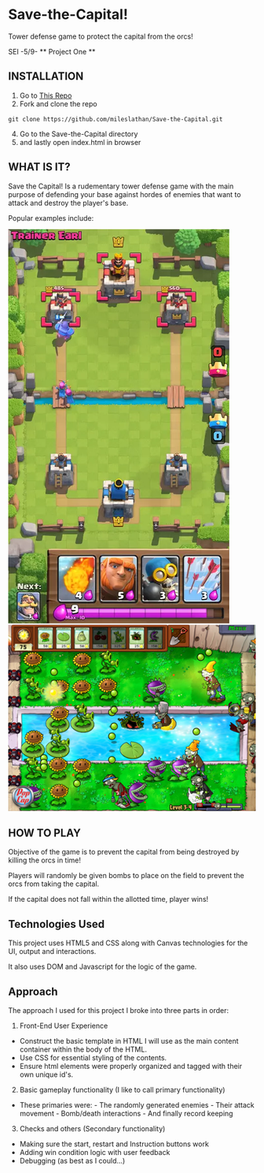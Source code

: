 # Save-the-Capital!
Tower defense game to protect the capital from the orcs!

SEI -5/9- ** Project One **

## INSTALLATION
1. Go to [This Repo](https://github.com/mileslathan/Save-the-Capital)
2. Fork and clone the repo
```text
git clone https://github.com/mileslathan/Save-the-Capital.git
```
4. Go to the Save-the-Capital directory
5. and lastly open index.html in browser


## WHAT IS IT?

Save the Capital! Is a rudementary tower defense game with the main purpose of defending your base against hordes of enemies that want to attack and destroy the player's base.

Popular examples include:

![Clash Royale IMG](/img/clash.png)   ![Plants vs Zombies IMG](/img/pvz.jpg)



## HOW TO PLAY

Objective of the game is to prevent the capital from being destroyed by killing the orcs in time!

Players will randomly be given bombs to place on the field to prevent the orcs from taking the capital.

If the capital does not fall within the allotted time, player wins!

## Technologies Used

This project uses HTML5 and CSS along with Canvas technologies for the UI, output and interactions. 

It also uses DOM and Javascript for the logic of the game.

## Approach

The approach I used for this project I broke into three parts in order:

1. Front-End User Experience
  - Construct the basic template in HTML I will use as the main content container within the body of the HTML.
  - Use CSS for essential styling of the contents.
  - Ensure html elements were properly organized and tagged with their own unique id's.

2. Basic gameplay functionality (I like to call primary functionality)
  - These primaries were: 
        - The randomly generated enemies 
        - Their attack movement
        - Bomb/death interactions 
        - And finally record keeping

3. Checks and others (Secondary functionality)
  - Making sure the start, restart and Instruction buttons work
  - Adding win condition logic with user feedback
  - Debugging (as best as I could...)
